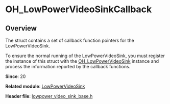 # OH_LowPowerVideoSinkCallback

## Overview

The struct contains a set of callback function pointers for the LowPowerVideoSink.

To ensure the normal running of the LowPowerVideoSink, you must register the instance of this struct with the [OH_LowPowerVideoSink](capi-lowpowervideosink-oh-lowpowervideosink.md) instance and process the information reported by the callback functions.

**Since**: 20

**Related module**: [LowPowerVideoSink](capi-lowpowervideosink.md)

**Header file**: [lowpower_video_sink_base.h](capi-lowpower-video-sink-base-h.md)
